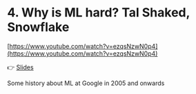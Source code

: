 # 4. Why is ML hard? Tal Shaked, Snowflake

[https://www.youtube.com/watch?v=ezqsNzwN0p4](https://www.youtube.com/watch?v=ezqsNzwN0p4)

👉 [Slides](https://www.dropbox.com/s/zyx1rjbz19hbhvi/Why_is_ML_Hard_apply_conf_5_18_2022.pdf?dl=0)

Some history about ML at Google in 2005 and onwards